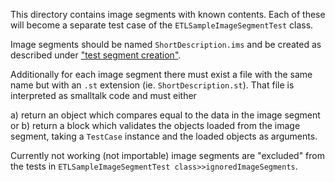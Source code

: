 This directory contains image segments with known contents. Each of these will become a separate test case of the `ETLSampleImageSegmentTest` class.

Image segments should be named `ShortDescription.ims` and be created as described under ["test segment creation"](http://etoys-notes.xyz/02_imgseg/test-segment-creation/).

Additionally for each image segment there must exist a file with the same name but with an `.st` extension (ie. `ShortDescription.st`). That file is interpreted as smalltalk code and must either

a) return an object which compares equal to the data in the image segment or
b) return a block which validates the objects loaded from the image segment, taking a `TestCase` instance and the loaded objects as arguments.

Currently not working (not importable) image segments are "excluded" from the tests in `ETLSampleImageSegmentTest class>>ignoredImageSegments`.
